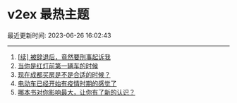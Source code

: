 # v2ex 最热主题

最近更新时间: 2023-06-26 16:02:43

--- 
1. [[续] 被辞退后，竟然要刑事起诉我](https://www.v2ex.com/t/951649) 
2. [当你是红灯前第一辆车的时候](https://www.v2ex.com/t/951664) 
3. [现在成都买房是不是合适的时候？](https://www.v2ex.com/t/951629) 
4. [电动车已经开始有疫情时期的感觉了](https://www.v2ex.com/t/951660) 
5. [哪本书对你影响最大，让你有了新的认识？](https://www.v2ex.com/t/951691) 
